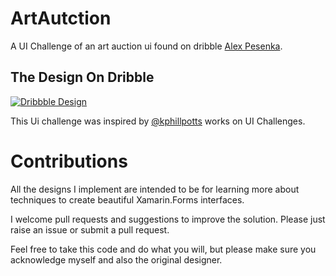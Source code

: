 # ArtAutction
A UI Challenge of an art auction ui found on dribble  [Alex Pesenka](https://dribbble.com/alex_pesenka).

## The Design On Dribble
[![Dribbble Design](https://cdn.dribbble.com/users/918572/screenshots/6177235/attachments/1324431/shot_2.png)](https://dribbble.com/shots/6177235-Valuable-Auction-Product-Page)

This Ui challenge was inspired by [@kphillpotts](https://twitter.com/kphillpotts) works on UI Challenges.

# Contributions
All the designs I implement are intended to be for learning more about techniques to create beautiful Xamarin.Forms interfaces. 

I welcome pull requests and suggestions to improve the solution. Please just raise an issue or submit a pull request.

Feel free to take this code and do what you will, but please make sure you acknowledge myself and also the original designer.

